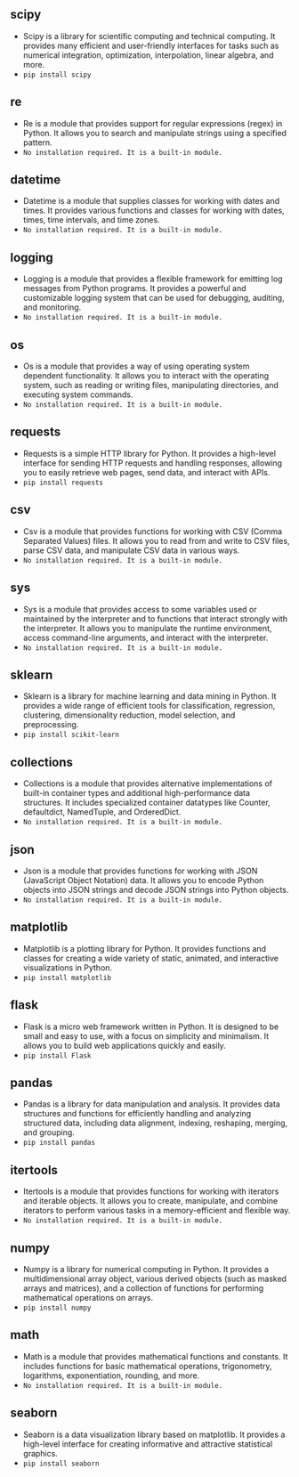 ## **scipy** 
 - Scipy is a library for scientific computing and technical computing. It provides many efficient and user-friendly interfaces for tasks such as numerical integration, optimization, interpolation, linear algebra, and more.
  - `pip install scipy`
## **re** 
 - Re is a module that provides support for regular expressions (regex) in Python. It allows you to search and manipulate strings using a specified pattern.
  - `No installation required. It is a built-in module.`
## **datetime** 
 - Datetime is a module that supplies classes for working with dates and times. It provides various functions and classes for working with dates, times, time intervals, and time zones.
  - `No installation required. It is a built-in module.`
## **logging** 
 - Logging is a module that provides a flexible framework for emitting log messages from Python programs. It provides a powerful and customizable logging system that can be used for debugging, auditing, and monitoring.
  - `No installation required. It is a built-in module.`
## **os** 
 - Os is a module that provides a way of using operating system dependent functionality. It allows you to interact with the operating system, such as reading or writing files, manipulating directories, and executing system commands.
  - `No installation required. It is a built-in module.`
## **requests** 
 - Requests is a simple HTTP library for Python. It provides a high-level interface for sending HTTP requests and handling responses, allowing you to easily retrieve web pages, send data, and interact with APIs.
  - `pip install requests`
## **csv** 
 - Csv is a module that provides functions for working with CSV (Comma Separated Values) files. It allows you to read from and write to CSV files, parse CSV data, and manipulate CSV data in various ways.
  - `No installation required. It is a built-in module.`
## **sys** 
 - Sys is a module that provides access to some variables used or maintained by the interpreter and to functions that interact strongly with the interpreter. It allows you to manipulate the runtime environment, access command-line arguments, and interact with the interpreter.
  - `No installation required. It is a built-in module.`
## **sklearn** 
 - Sklearn is a library for machine learning and data mining in Python. It provides a wide range of efficient tools for classification, regression, clustering, dimensionality reduction, model selection, and preprocessing.
  - `pip install scikit-learn`
## **collections** 
 - Collections is a module that provides alternative implementations of built-in container types and additional high-performance data structures. It includes specialized container datatypes like Counter, defaultdict, NamedTuple, and OrderedDict.
  - `No installation required. It is a built-in module.`
## **json** 
 - Json is a module that provides functions for working with JSON (JavaScript Object Notation) data. It allows you to encode Python objects into JSON strings and decode JSON strings into Python objects.
  - `No installation required. It is a built-in module.`
## **matplotlib** 
 - Matplotlib is a plotting library for Python. It provides functions and classes for creating a wide variety of static, animated, and interactive visualizations in Python.
  - `pip install matplotlib`
## **flask** 
 - Flask is a micro web framework written in Python. It is designed to be small and easy to use, with a focus on simplicity and minimalism. It allows you to build web applications quickly and easily.
  - `pip install Flask`
## **pandas** 
 - Pandas is a library for data manipulation and analysis. It provides data structures and functions for efficiently handling and analyzing structured data, including data alignment, indexing, reshaping, merging, and grouping.
  - `pip install pandas`
## **itertools** 
 - Itertools is a module that provides functions for working with iterators and iterable objects. It allows you to create, manipulate, and combine iterators to perform various tasks in a memory-efficient and flexible way.
  - `No installation required. It is a built-in module.`
## **numpy** 
 - Numpy is a library for numerical computing in Python. It provides a multidimensional array object, various derived objects (such as masked arrays and matrices), and a collection of functions for performing mathematical operations on arrays.
  - `pip install numpy`
## **math** 
 - Math is a module that provides mathematical functions and constants. It includes functions for basic mathematical operations, trigonometry, logarithms, exponentiation, rounding, and more.
  - `No installation required. It is a built-in module.`
## **seaborn** 
 - Seaborn is a data visualization library based on matplotlib. It provides a high-level interface for creating informative and attractive statistical graphics.
  - `pip install seaborn`